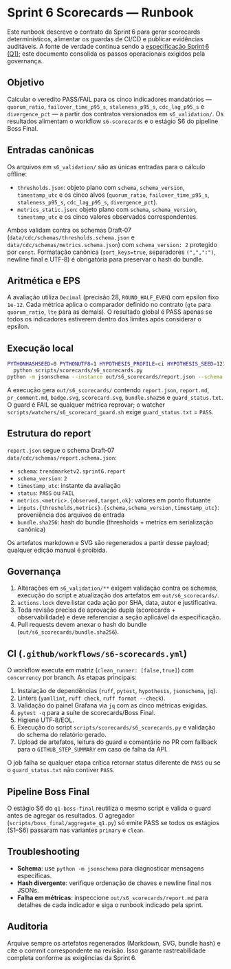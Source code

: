 # Sprint 6 Scorecards — Runbook

Este runbook descreve o contrato da Sprint 6 para gerar scorecards determinísticos,
alimentar os guardas de CI/CD e publicar evidências auditáveis. A fonte de verdade
continua sendo a [especificação Sprint 6 (Q1)](../DNA/quarters/Q1/Sprint%206%20(Q1).md);
este documento consolida os passos operacionais exigidos pela governança.

## Objetivo

Calcular o veredito PASS/FAIL para os cinco indicadores mandatórios — `quorum_ratio`,
`failover_time_p95_s`, `staleness_p95_s`, `cdc_lag_p95_s` e `divergence_pct` — a
partir dos contratos versionados em `s6_validation/`. Os resultados alimentam o
workflow `s6-scorecards` e o estágio S6 do pipeline Boss Final.

## Entradas canônicas

Os arquivos em `s6_validation/` são as únicas entradas para o cálculo offline:

- `thresholds.json`: objeto plano com `schema`, `schema_version`, `timestamp_utc`
  e os cinco alvos (`quorum_ratio`, `failover_time_p95_s`, `staleness_p95_s`,
  `cdc_lag_p95_s`, `divergence_pct`).
- `metrics_static.json`: objeto plano com `schema`, `schema_version`,
  `timestamp_utc` e os cinco valores observados correspondentes.

Ambos validam contra os schemas Draft‑07 (`data/cdc/schemas/thresholds.schema.json` e
`data/cdc/schemas/metrics.schema.json`) com `schema_version: 2` protegido por `const`.
Formatação canônica (`sort_keys=true`, separadores `(",",":")`, newline final e
UTF‑8) é obrigatória para preservar o hash do bundle.

## Aritmética e EPS

A avaliação utiliza `Decimal` (precisão 28, `ROUND_HALF_EVEN`) com epsilon fixo
`1e-12`. Cada métrica aplica o comparador definido no contrato (`gte` para
`quorum_ratio`, `lte` para as demais). O resultado global é PASS apenas se todos
os indicadores estiverem dentro dos limites após considerar o epsilon.

## Execução local

```bash
PYTHONHASHSEED=0 PYTHONUTF8=1 HYPOTHESIS_PROFILE=ci HYPOTHESIS_SEED=12345 \
  python scripts/scorecards/s6_scorecards.py
python -m jsonschema --instance out/s6_scorecards/report.json --schema data/cdc/schemas/report.schema.json
```

A execução gera `out/s6_scorecards/` contendo `report.json`, `report.md`,
`pr_comment.md`, `badge.svg`, `scorecard.svg`, `bundle.sha256` e `guard_status.txt`.
O guard é FAIL se qualquer métrica reprovar; o watcher `scripts/watchers/s6_scorecard_guard.sh`
exige `guard_status.txt` = `PASS`.

## Estrutura do report

`report.json` segue o schema Draft‑07 `data/cdc/schemas/report.schema.json`:

- `schema`: `trendmarketv2.sprint6.report`
- `schema_version`: `2`
- `timestamp_utc`: instante da avaliação
- `status`: `PASS` ou `FAIL`
- `metrics.<metric>.{observed,target,ok}`: valores em ponto flutuante
- `inputs.{thresholds,metrics}.{schema,schema_version,timestamp_utc}`:
  proveniência dos arquivos de entrada
- `bundle.sha256`: hash do bundle (thresholds + metrics em serialização canônica)

Os artefatos markdown e SVG são regenerados a partir desse payload; qualquer
edição manual é proibida.

## Governança

1. Alterações em `s6_validation/**` exigem validação contra os schemas, execução
   do script e atualização dos artefatos em `out/s6_scorecards/`.
2. `actions.lock` deve listar cada ação por SHA, data, autor e justificativa.
3. Toda revisão precisa de aprovação dupla (scorecards + observabilidade) e deve
   referenciar a seção aplicável da especificação.
4. Pull requests devem anexar o hash do bundle (`out/s6_scorecards/bundle.sha256`).

## CI (`.github/workflows/s6-scorecards.yml`)

O workflow executa em matriz (`clean_runner: [false,true]`) com `concurrency`
por branch. As etapas principais:

1. Instalação de dependências (`ruff`, `pytest`, `hypothesis`, `jsonschema`, `jq`).
2. Linters (`yamllint`, `ruff check`, `ruff format --check`).
3. Validação do painel Grafana via `jq` com as cinco métricas exigidas.
4. `pytest -q` para a suíte de scorecards/Boss Final.
5. Higiene UTF‑8/EOL.
6. Execução do script `scripts/scorecards/s6_scorecards.py` e validação do schema
do relatório gerado.
7. Upload de artefatos, leitura do guard e comentário no PR com fallback para o
   `GITHUB_STEP_SUMMARY` em caso de falha da API.

O job falha se qualquer etapa crítica retornar status diferente de `PASS` ou se o
`guard_status.txt` não contiver `PASS`.

## Pipeline Boss Final

O estágio S6 do `q1-boss-final` reutiliza o mesmo script e valida o guard antes de
agregar os resultados. O agregador (`scripts/boss_final/aggregate_q1.py`) só emite
PASS se todos os estágios (S1–S6) passaram nas variantes `primary` e `clean`.

## Troubleshooting

- **Schema**: use `python -m jsonschema` para diagnosticar mensagens específicas.
- **Hash divergente**: verifique ordenação de chaves e newline final nos JSONs.
- **Falha em métricas**: inspeccione `out/s6_scorecards/report.md` para detalhes
  de cada indicador e siga o runbook indicado pela sprint.

## Auditoria

Arquive sempre os artefatos regenerados (Markdown, SVG, bundle hash) e cite o
commit correspondente na revisão. Isso garante rastreabilidade completa conforme
as exigências da Sprint 6.
